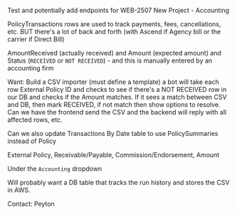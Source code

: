 Test and potentially add endpoints for WEB-2507
New Project - Accounting

PolicyTransactions rows are used to track payments, fees, cancellations, etc.
BUT there's a lot of back and forth (with Ascend if Agency bill or the carrier if Direct Bill)

AmountReceived (actually received) and Amount (expected amount) and Status (`RECEIVED` or `NOT RECEIVED`) - and this is manually entered by an accounting firm

Want: Build a CSV importer (must define a template)
a bot will take each row External Policy ID and checks to see if there's a NOT RECEIVED row in our DB and checks if the Amount matches.
If it sees a match between CSV and DB, then mark RECEIVED, if not match then show options to resolve.
Can we have the frontend send the CSV and the backend will reply with all affected rows, etc.

Can we also update Transactions By Date table to use PolicySummaries instead of Policy

External Policy, Receivable/Payable, Commission/Endorsement, Amount

Under the `Accounting` dropdown

Will probably want a DB table that tracks the run history and stores the CSV in AWS.

Contact: Peyton





